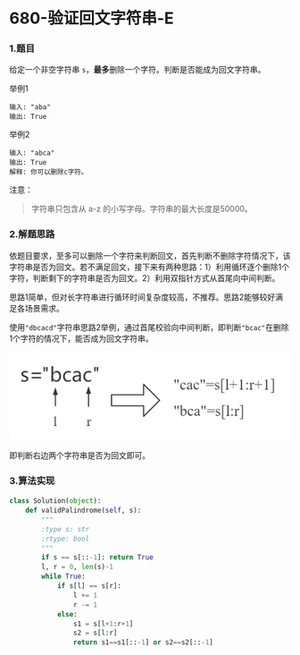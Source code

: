 # 680-验证回文字符串-E

### 1.题目

给定一个非空字符串 `s`，**最多**删除一个字符。判断是否能成为回文字符串。

举例1

```
输入: "aba"
输出: True
```

举例2

```
输入: "abca"
输出: True
解释: 你可以删除c字符。
```

注意：

> 字符串只包含从 a-z 的小写字母。字符串的最大长度是50000。



### 2.解题思路

依题目要求，至多可以删除一个字符来判断回文，首先判断不删除字符情况下，该字符串是否为回文。若不满足回文，接下来有两种思路：1）利用循环逐个删除1个字符，判断剩下的字符串是否为回文。2）利用双指针方式从首尾向中间判断。

思路1简单，但对长字符串进行循环时间复杂度较高，不推荐。思路2能够较好满足各场景需求。

使用`"dbcacd"`字符串思路2举例，通过首尾校验向中间判断，即判断`"bcac"`在删除1个字符的情况下，能否成为回文字符串。

![image-20200822222242459](./img/680-1.png)

即判断右边两个字符串是否为回文即可。

### 3.算法实现

```python
class Solution(object):
    def validPalindrome(self, s):
        """
        :type s: str
        :rtype: bool
        """
        if s == s[::-1]: return True
        l, r = 0, len(s)-1
        while True:
            if s[l] == s[r]:
                l += 1
                r -= 1
            else:
                s1 = s[l+1:r+1]
                s2 = s[l:r]
                return s1==s1[::-1] or s2==s2[::-1]
```

